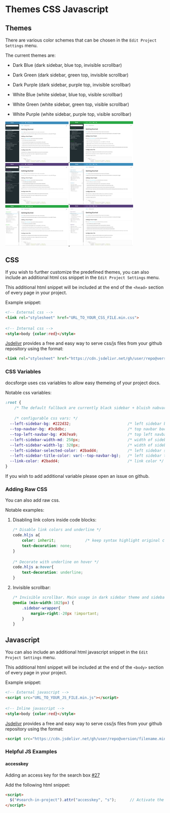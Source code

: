 Themes CSS Javascript
==============

Themes
------
There are various color schemes that can be chosen in the <code><i class="fa fa-cog"></i></code> `Edit Project Settings` menu.

The current themes are:

- Dark Blue (dark sidebar, blue top, invisible scrollbar)

- Dark Green (dark sidebar, green top, invisible scrollbar)

- Dark Purple (dark sidebar, purple top, invisible scrollbar)

- White Blue (white sidebar, blue top, visible scrollbar)

- White Green (white sidebar, green top, visible scrollbar)

- White Purple (white sidebar, purple top, visible scrollbar)

<p>
    <a href="https://raw.githubusercontent.com/erez-o/docsforge/master/images/themes/dark-blue.jpg">
        <img width="200" alt="Dark Blue" src="https://raw.githubusercontent.com/erez-o/docsforge/master/images/themes/dark-blue.jpg">
    </a>
    <a href="https://raw.githubusercontent.com/erez-o/docsforge/master/images/themes/dark-green.jpg">
        <img width="200" alt="Dark Green" src="https://raw.githubusercontent.com/erez-o/docsforge/master/images/themes/dark-green.jpg">
    </a>
    <a href="https://raw.githubusercontent.com/erez-o/docsforge/master/images/themes/dark-purple.jpg">
        <img width="200" alt="Dark Purple" src="https://raw.githubusercontent.com/erez-o/docsforge/master/images/themes/dark-purple.jpg">
    </a>
    <a href="https://raw.githubusercontent.com/erez-o/docsforge/master/images/themes/white-blue.jpg">
        <img width="200" alt="White Blue" src="https://raw.githubusercontent.com/erez-o/docsforge/master/images/themes/white-blue.jpg">
    </a>
    <a href="https://raw.githubusercontent.com/erez-o/docsforge/master/images/themes/white-green.jpg">
        <img width="200" alt="White Green" src="https://raw.githubusercontent.com/erez-o/docsforge/master/images/themes/white-green.jpg">
    </a>
    <a href="https://raw.githubusercontent.com/erez-o/docsforge/master/images/themes/white-purple.jpg">
        <img width="200" alt="White Purple" src="https://raw.githubusercontent.com/erez-o/docsforge/master/images/themes/white-purple.jpg">
    </a>
</p>

CSS
---

If you wish to further customize the predefined themes, you can also include an additional html css snippet in the <code><i class="fa fa-cog"></i></code> `Edit Project Settings` menu.

This additional html snippet will be included at the end of the `<head>` section of every page in your project.

Example snippet:

```html
<!-- External css -->
<link rel="stylesheet" href="URL_TO_YOUR_CSS_FILE.min.css">

<!-- Internal css -->
<style>body {color:red}</style>
```

[Jsdelivr](https://github.com/jsdelivr/jsdelivr) provides a free and easy way to serve css/js files from your github repository using the format:

```html
<link rel="stylesheet" href="https://cdn.jsdelivr.net/gh/user/repo@version/filename.min.css">.
```

### CSS Variables ###

docsforge uses css variables to allow easy themeing of your project docs.

Notable css variables:

```css
:root {
    /* The default fallback are currently black sidebar + bluish nabvar/sidebar titles. */

    /* configurable css vars: */
  --left-sidebar-bg: #222d32;                         /* left sidebar background - default= balckish */
  --top-navbar-bg: #3c8dbc;                           /* top navbar background - default=blueish */
  --top-left-navbar-bg: #367ea9;                      /* top left navbar background - default=darker blueish */
  --left-sidebar-width-md: 250px;                     /* width of sidebar in md screens. Maintainers can change if it's too narrow */
  --left-sidebar-width-lg: 320px;                     /* width of sidebar in lg screens. Maintainers can change if it's too narrow */
  --left-sidebar-selected-color: #2badd4;             /* left sidebar selected color. ONLY APPLICABLE TO WHITE THEME (blue by default). */
  --left-sidebar-title-color: var(--top-navbar-bg);   /* left sidebar title colors. ONLY APPLICABLE TO DARK THEME (blue by default). (On white theme, the titles color are the same as the tree.) */
  --link-color: #2badd4;                              /* link color */
}
```

If you wish to add additional variable please open an issue on github. 

### Adding Raw CSS ###

You can also add raw css. 

Notable examples:

1.  Disabling link colors inside code blocks:

    ```css
    /* Disable link colors and underline */
    code.hljs a{
        color: inherit;             /* keep syntax highlight original color */
        text-decoration: none;
    }
    
    /* Decorate with underline on hover */
    code.hljs a:hover{
        text-decoration: underline;
    }
    ```


2.  Invisible scrollbar:

    ```css
    /* Invisible scrollbar. Main usage in dark sidebar theme and sidebar content isn't too long so functionality isn't hindered by making scrollbar invisible. */
    @media (min-width:1025px) {
        .sidebar-wrapper{
            margin-right:-20px !important;
        }
    }
    ```



Javascript
----------

You can also include an additional html javascript snippet in the <code><i class="fa fa-cog"></i></code> `Edit Project Settings` menu.

This additional html snippet will be included at the end of the `<body>` section of every page in your project.

Example snippet:

```html
<!-- External javascript -->
<script src="URL_TO_YOUR_JS_FILE.min.js"></script>

<!-- Inline javascript -->
<style>body {color:red}</style>
```

[Jsdelivr](https://github.com/jsdelivr/jsdelivr) provides a free and easy way to serve css/js files from your github repository using the format:

```html
<script src="https://cdn.jsdelivr.net/gh/user/repo@version/filename.min.js"></script>
```

### Helpful JS Examples ###

#### accesskey ####

Adding an access key for the search box [#27](https://github.com/erez-o/docsforge/issues/27)

Add the following html snippet:

```html
<script>
  $("#search-in-project").attr("accesskey", "s");      // Activate the search box when pressing "s" on the keyboard
</script>
```
